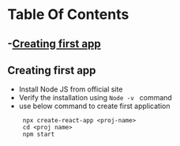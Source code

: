 # Table Of Contents
-[Creating first app](#creating-first-app)
- 
## Creating first app
- Install Node JS from official site
-  Verify the installation using ```Node -v ``` command
-  use below command to create first application
   ```
    npx create-react-app <proj-name>
    cd <proj name>
    npm start
   ```
